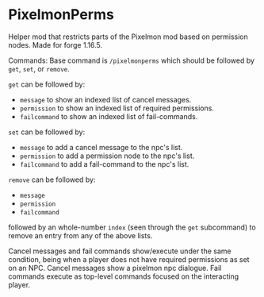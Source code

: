 # PixelmonPerms
Helper mod that restricts parts of the Pixelmon mod based on permission nodes. Made for forge 1.16.5.

Commands:
Base command is `/pixelmonperms` which should be followed by `get`, `set`, or `remove`.

`get` can be followed by:
* `message` to show an indexed list of cancel messages.
* `permission` to show an indexed list of required permissions.
* `failcommand` to show an indexed list of fail-commands.

`set` can be followed by:
* `message` to add a cancel message to the npc's list.
* `permission` to add a permission node to the npc's list.
* `failcommand` to add a fail-command to the npc's list.

`remove` can be followed by:
* `message`
* `permission`
* `failcommand`

followed by an whole-number `index` (seen through the `get` subcommand) to remove an entry from any of the above lists.

Cancel messages and fail commands show/execute under the same condition, being when a player does not have required permissions as set on an NPC.
Cancel messages show a pixelmon npc dialogue.
Fail commands execute as top-level commands focused on the interacting player.
